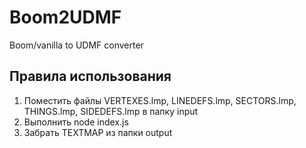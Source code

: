 # Boom2UDMF
Boom/vanilla to UDMF converter

## Правила использования
1. Поместить файлы VERTEXES.lmp, LINEDEFS.lmp, SECTORS.lmp, THINGS.lmp, SIDEDEFS.lmp в папку input
2. Выполнить node index.js
3. Забрать TEXTMAP из папки output
